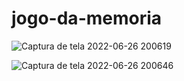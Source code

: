 # jogo-da-memoria

![Captura de tela 2022-06-26 200619](https://user-images.githubusercontent.com/96602170/175837221-580c6531-f0b3-48c6-a427-9f0eb6b831b1.png)

![Captura de tela 2022-06-26 200646](https://user-images.githubusercontent.com/96602170/175837234-2bebd612-b99e-443e-a73e-36b59a5ebb95.png)
